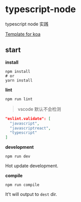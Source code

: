 # typescript-node

typescript node 实践


[Template for koa](https://github.com/mengdu/node-typescript/tree/koa-typescript)


## start


**install**

```ls
npm install
# or
yarn install
```

**lint**

```ls
npm run lint
```

> vscode 默认不会检测

```json
"eslint.validate": [
  "javascript",
  "javascriptreact",
  "typescript"
]
```

**development**

```ls
npm run dev
```
Hot update development.

**compile**

```ls
npm run compile
```

It't will output to `dest` dir.
